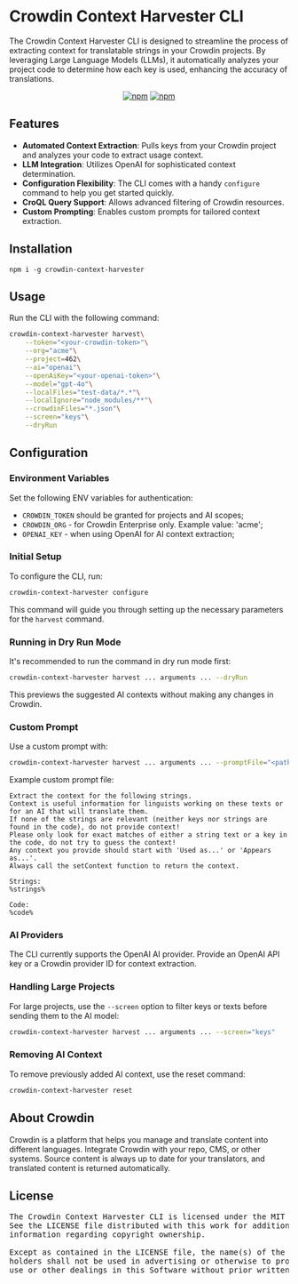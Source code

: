 # Crowdin Context Harvester CLI

The Crowdin Context Harvester CLI is designed to streamline the process of extracting context for translatable strings in your Crowdin projects. By leveraging Large Language Models (LLMs), it automatically analyzes your project code to determine how each key is used, enhancing the accuracy of translations.

<div align="center">

[![npm](https://img.shields.io/npm/v/crowdin-context-harvester?logo=npm&cacheSeconds=1800)](https://www.npmjs.com/package/crowdin-context-harvester)
[![npm](https://img.shields.io/npm/dt/crowdin-context-harvester?logo=npm&cacheSeconds=1800)](https://www.npmjs.com/package/crowdin-context-harvester)

</div>

## Features

- **Automated Context Extraction**: Pulls keys from your Crowdin project and analyzes your code to extract usage context.
- **LLM Integration**: Utilizes OpenAI for sophisticated context determination.
- **Configuration Flexibility**: The CLI comes with a handy `configure` command to help you get started quickly.
- **CroQL Query Support**: Allows advanced filtering of Crowdin resources.
- **Custom Prompting**: Enables custom prompts for tailored context extraction.

## Installation

```
npm i -g crowdin-context-harvester
```

## Usage

Run the CLI with the following command:

```bash
crowdin-context-harvester harvest\
    --token="<your-crowdin-token>"\
    --org="acme"\
    --project=462\
    --ai="openai"\
    --openAiKey="<your-openai-token>"\
    --model="gpt-4o"\
    --localFiles="test-data/*.*"\
    --localIgnore="node_modules/**"\
    --crowdinFiles="*.json"\
    --screen="keys"\
    --dryRun
```

## Configuration

### Environment Variables

Set the following ENV variables for authentication:

 - `CROWDIN_TOKEN` should be granted for projects and AI scopes;
 - `CROWDIN_ORG`  - for Crowdin Enterprise only. Example value: 'acme';
 - `OPENAI_KEY` - when using OpenAI for AI context extraction;
  
### Initial Setup

To configure the CLI, run:

```sh
crowdin-context-harvester configure
```

This command will guide you through setting up the necessary parameters for the `harvest` command.

### Running in Dry Run Mode
It's recommended to run the command in dry run mode first:

```sh
crowdin-context-harvester harvest ... arguments ... --dryRun
```

This previews the suggested AI contexts without making any changes in Crowdin.

### Custom Prompt

Use a custom prompt with:

```sh
crowdin-context-harvester harvest ... arguments ... --promptFile="<path-to-custom-prompt>"
```

Example custom prompt file:

```plaintext
Extract the context for the following strings. 
Context is useful information for linguists working on these texts or for an AI that will translate them.
If none of the strings are relevant (neither keys nor strings are found in the code), do not provide context!
Please only look for exact matches of either a string text or a key in the code, do not try to guess the context!
Any context you provide should start with 'Used as...' or 'Appears as...'.
Always call the setContext function to return the context.

Strings:
%strings%

Code:
%code%
```

### AI Providers
The CLI currently supports the OpenAI AI provider. Provide an OpenAI API key or a Crowdin provider ID for context extraction.

### Handling Large Projects

For large projects, use the `--screen` option to filter keys or texts before sending them to the AI model:

```sh
crowdin-context-harvester harvest ... arguments ... --screen="keys"
```

### Removing AI Context
To remove previously added AI context, use the reset command:

```sh
crowdin-context-harvester reset
```

## About Crowdin
Crowdin is a platform that helps you manage and translate content into different languages. Integrate Crowdin with your repo, CMS, or other systems. Source content is always up to date for your translators, and translated content is returned automatically.

## License
<pre>
The Crowdin Context Harvester CLI is licensed under the MIT License. 
See the LICENSE file distributed with this work for additional 
information regarding copyright ownership.

Except as contained in the LICENSE file, the name(s) of the above copyright
holders shall not be used in advertising or otherwise to promote the sale,
use or other dealings in this Software without prior written authorization.
</pre>